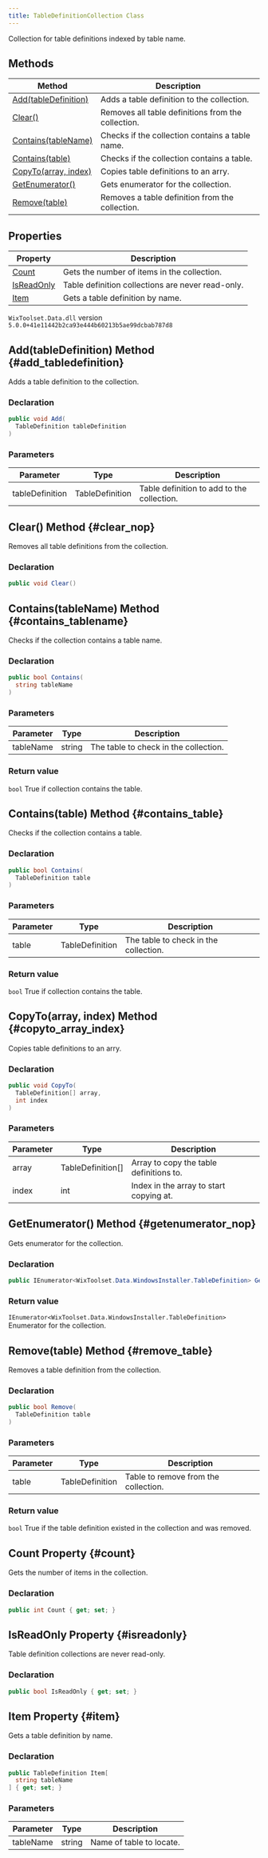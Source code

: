 ```yaml
---
title: TableDefinitionCollection Class
---
```

Collection for table definitions indexed by table name.
## Methods
| Method | Description |
| ------ | ----------- |
| [Add(tableDefinition)](#add_tabledefinition) | Adds a table definition to the collection. |
| [Clear()](#clear_nop) | Removes all table definitions from the collection. |
| [Contains(tableName)](#contains_tablename) | Checks if the collection contains a table name. |
| [Contains(table)](#contains_table) | Checks if the collection contains a table. |
| [CopyTo(array, index)](#copyto_array_index) | Copies table definitions to an arry. |
| [GetEnumerator()](#getenumerator_nop) | Gets enumerator for the collection. |
| [Remove(table)](#remove_table) | Removes a table definition from the collection. |
## Properties
| Property | Description |
| ------ | ----------- |
| [Count](#count) | Gets the number of items in the collection. |
| [IsReadOnly](#isreadonly) | Table definition collections are never read-only. |
| [Item](#item) | Gets a table definition by name. |
`WixToolset.Data.dll` version `5.0.0+41e11442b2ca93e444b60213b5ae99dcbab787d8`
## Add(tableDefinition) Method {#add_tabledefinition}
Adds a table definition to the collection.
### Declaration
```cs
public void Add(
  TableDefinition tableDefinition
)
```
### Parameters
| Parameter | Type | Description |
| --------- | ---- | ----------- |
| tableDefinition | TableDefinition | Table definition to add to the collection. |
## Clear() Method {#clear_nop}
Removes all table definitions from the collection.
### Declaration
```cs
public void Clear()
```
## Contains(tableName) Method {#contains_tablename}
Checks if the collection contains a table name.
### Declaration
```cs
public bool Contains(
  string tableName
)
```
### Parameters
| Parameter | Type | Description |
| --------- | ---- | ----------- |
| tableName | string | The table to check in the collection. |
### Return value
`bool` True if collection contains the table.
## Contains(table) Method {#contains_table}
Checks if the collection contains a table.
### Declaration
```cs
public bool Contains(
  TableDefinition table
)
```
### Parameters
| Parameter | Type | Description |
| --------- | ---- | ----------- |
| table | TableDefinition | The table to check in the collection. |
### Return value
`bool` True if collection contains the table.
## CopyTo(array, index) Method {#copyto_array_index}
Copies table definitions to an arry.
### Declaration
```cs
public void CopyTo(
  TableDefinition[] array,
  int index
)
```
### Parameters
| Parameter | Type | Description |
| --------- | ---- | ----------- |
| array | TableDefinition[] | Array to copy the table definitions to. |
| index | int | Index in the array to start copying at. |
## GetEnumerator() Method {#getenumerator_nop}
Gets enumerator for the collection.
### Declaration
```cs
public IEnumerator<WixToolset.Data.WindowsInstaller.TableDefinition> GetEnumerator()
```
### Return value
`IEnumerator<WixToolset.Data.WindowsInstaller.TableDefinition>` Enumerator for the collection.
## Remove(table) Method {#remove_table}
Removes a table definition from the collection.
### Declaration
```cs
public bool Remove(
  TableDefinition table
)
```
### Parameters
| Parameter | Type | Description |
| --------- | ---- | ----------- |
| table | TableDefinition | Table to remove from the collection. |
### Return value
`bool` True if the table definition existed in the collection and was removed.
## Count Property {#count}
Gets the number of items in the collection.
### Declaration
```cs
public int Count { get; set; }
```
## IsReadOnly Property {#isreadonly}
Table definition collections are never read-only.
### Declaration
```cs
public bool IsReadOnly { get; set; }
```
## Item Property {#item}
Gets a table definition by name.
### Declaration
```cs
public TableDefinition Item[
  string tableName
] { get; set; }
```
### Parameters
| Parameter | Type | Description |
| --------- | ---- | ----------- |
| tableName | string | Name of table to locate. |

